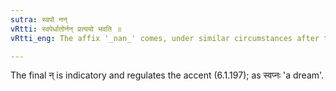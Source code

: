 ```yaml
---
sutra: स्वपो नन्
vRtti: स्वपेर्धातोर्नन् प्रत्ययो भवति ॥
vRtti_eng: The affix '_nan_' comes, under similar circumstances after the verb '_svap_' (to sleep).

---
```

The final न् is indicatory and regulates the accent (6.1.197); as स्वप्नः 'a dream'.